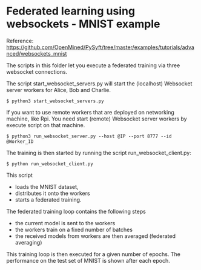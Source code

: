 # Federated learning using websockets - MNIST example


Reference: https://github.com/OpenMined/PySyft/tree/master/examples/tutorials/advanced/websockets_mnist

The scripts in this folder let you execute a federated training via three websocket connections.

The script start_websocket_servers.py will start the (localhost) Websocket server workers for Alice, Bob and Charlie.
```
$ python3 start_websocket_servers.py
```

If you want to use remote workers that are deployed on networking machine, like Rpi. You need start (remote) Websocket server workers by execute script on that machine.
```
$ python3 run_websocket_server.py --host @IP --port 8777 --id @Worker_ID
```

The training is then started by running the script run_websocket_client.py:
```
$ python run_websocket_client.py
```
This script
 * loads the MNIST dataset,
 * distributes it onto the workers
 * starts a federated training.

 The federated training loop contains the following steps
 * the current model is sent to the workers
 * the workers train on a fixed number of batches
 * the received models from workers are then averaged (federated averaging)

 This training loop is then executed for a given number of epochs.
 The performance on the test set of MNIST is shown after each epoch.
